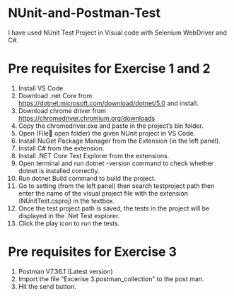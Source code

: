# NUnit-and-Postman-Test
I have used NUnit Test Project in Visual code with Selenium WebDriver and C#.
# Pre requisites for Exercise 1 and 2
1.	Install VS Code
2.	Download .net Core from https://dotnet.microsoft.com/download/dotnet/5.0 and install.
3.	Download chrome driver from https://chromedriver.chromium.org/downloads 
4.	Copy the chromedriver.exe and paste in the project’s bin folder.
5.	Open (File open folder) the given NUnit project in VS Code. 
6.	Install NuGet Package Manager from the Extension (in the left panel).
7.	Install C# from the extension.
8.	Install .NET Core Test Explorer from the extensions.
9.	Open terminal and run dotnet -version command to check whether dotnet is installed correctly.
10.	Run dotnet Build command to build the project.
11.	Go to setting (from the left panel) then search testproject path then enter the name of the visual project file with the extension (NUnitTest.csproj) in the textbox.
12.	Once the test project path is saved, the tests in the project will be displayed in the .Net Test explorer.
13.	Click the play icon to run the tests.
# Pre requisites for Exercise 3
1. Postman V7.36.1 (Latest version)
2. Import the file “Excerise 3.postman_collection” to the post man.
3. Hit the send button.
